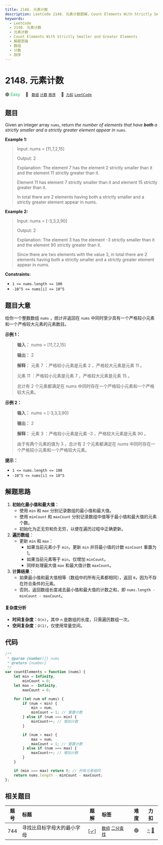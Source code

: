 ```yaml
---
title: 2148. 元素计数
description: LeetCode 2148. 元素计数题解，Count Elements With Strictly Smaller and Greater Elements，包含解题思路、复杂度分析以及完整的 JavaScript 代码实现。
keywords:
  - LeetCode
  - 2148. 元素计数
  - 元素计数
  - Count Elements With Strictly Smaller and Greater Elements
  - 解题思路
  - 数组
  - 计数
  - 排序
---
```


# 2148. 元素计数

🟢 <font color=#15bd66>Easy</font>&emsp; 🔖&ensp; [`数组`](/tag/array.md) [`计数`](/tag/counting.md) [`排序`](/tag/sorting.md)&emsp; 🔗&ensp;[`力扣`](https://leetcode.cn/problems/count-elements-with-strictly-smaller-and-greater-elements) [`LeetCode`](https://leetcode.com/problems/count-elements-with-strictly-smaller-and-greater-elements)

## 题目

Given an integer array `nums`, return _the number of elements that have **both** a strictly smaller and a strictly greater element appear in_ `nums`.

**Example 1:**

> Input: nums = [11,7,2,15]
>
> Output: 2
>
> Explanation: The element 7 has the element 2 strictly smaller than it and the element 11 strictly greater than it.
>
> Element 11 has element 7 strictly smaller than it and element 15 strictly greater than it.
>
> In total there are 2 elements having both a strictly smaller and a strictly greater element appear in nums.

**Example 2:**

> Input: nums = [-3,3,3,90]
>
> Output: 2
>
> Explanation: The element 3 has the element -3 strictly smaller than it and the element 90 strictly greater than it.
>
> Since there are two elements with the value 3, in total there are 2 elements having both a strictly smaller and a strictly greater element appear in nums.

**Constraints:**

- `1 <= nums.length <= 100`
- `-10^5 <= nums[i] <= 10^5`

## 题目大意

给你一个整数数组 `nums` ，统计并返回在 `nums` 中同时至少具有一个严格较小元素和一个严格较大元素的元素数目。

**示例 1：**

> **输入：** nums = [11,7,2,15]
>
> **输出：** 2
>
> **解释：** 元素 7 ：严格较小元素是元素 2 ，严格较大元素是元素 11 。
>
> 元素 11 ：严格较小元素是元素 7 ，严格较大元素是元素 15 。
>
> 总计有 2 个元素都满足在 nums 中同时存在一个严格较小元素和一个严格较大元素。

**示例 2：**

> **输入：** nums = [-3,3,3,90]
>
> **输出：** 2
>
> **解释：** 元素 3 ：严格较小元素是元素 -3 ，严格较大元素是元素 90 。
>
> 由于有两个元素的值为 3 ，总计有 2 个元素都满足在 nums 中同时存在一个严格较小元素和一个严格较大元素。

**提示：**

- `1 <= nums.length <= 100`
- `-10^5 <= nums[i] <= 10^5`

## 解题思路

1. **初始化最小值和最大值**：
   - 使用 `min` 和 `max` 分别记录数组的最小值和最大值。
   - 使用 `minCount` 和 `maxCount` 分别记录数组中值等于最小值和最大值的元素个数。
   - 初始化为正无穷和负无穷，以便在遍历过程中正确更新。
2. **遍历数组**：
   - 更新 `min` 和 `max`：
     - 如果当前元素小于 `min`，更新 `min` 并将最小值的计数 `minCount` 重置为 1。
     - 如果当前元素等于 `min`，仅增加 `minCount`。
     - 同样处理最大值 `max` 和最大值计数 `maxCount`。
3. **计算结果**：
   - 如果最小值和最大值相等（数组中的所有元素都相同），返回 `0`，因为不存在符合条件的元素。
   - 否则，返回数组长度减去最小值和最大值的计数之和，即 `nums.length - minCount - maxCount`。

#### 复杂度分析

- **时间复杂度**：`O(n)`，其中 `n` 是数组的长度，只需遍历数组一次。
- **空间复杂度**：`O(1)`，仅使用常量空间。

## 代码

```javascript
/**
 * @param {number[]} nums
 * @return {number}
 */
var countElements = function (nums) {
	let min = Infinity,
		minCount = 0;
	let max = -Infinity,
		maxCount = 0;

	for (let num of nums) {
		if (num < min) {
			min = num;
			minCount = 1; // 重置计数
		} else if (num === min) {
			minCount++; // 增加计数
		}

		if (num > max) {
			max = num;
			maxCount = 1; // 重置计数
		} else if (num === max) {
			maxCount++; // 增加计数
		}
	}

	if (min === max) return 0; // 所有元素相同
	return nums.length - minCount - maxCount;
};
```

## 相关题目

<!-- prettier-ignore -->
| 题号 | 标题 | 题解 | 标签 | 难度 | 力扣 |
| :------: | :------ | :------: | :------ | :------: | :------: |
| 744 | 寻找比目标字母大的最小字母 | [[✓]](/problem/0744.md) |  [`数组`](/tag/array.md) [`二分查找`](/tag/binary-search.md) | 🟢 | [🀄️](https://leetcode.cn/problems/find-smallest-letter-greater-than-target) [🔗](https://leetcode.com/problems/find-smallest-letter-greater-than-target) |